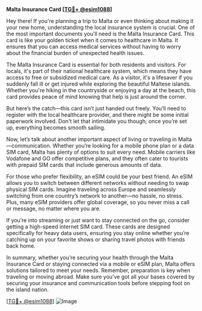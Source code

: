 **Malta Insurance Card [[TG💪+ @esim1088](https://t.me/s/esim1088)]**

Hey there! If you're planning a trip to Malta or even thinking about making it your new home, understanding the local insurance system is crucial. One of the most important documents you'll need is the Malta Insurance Card. This card is like your golden ticket when it comes to healthcare in Malta. It ensures that you can access medical services without having to worry about the financial burden of unexpected health issues.

The Malta Insurance Card is essential for both residents and visitors. For locals, it's part of their national healthcare system, which means they have access to free or subsidized medical care. As a visitor, it's a lifesaver if you suddenly fall ill or get injured while exploring the beautiful Maltese islands. Whether you're hiking in the countryside or enjoying a day at the beach, this card provides peace of mind knowing that help is just around the corner.

But here’s the catch—this card isn’t just handed out freely. You’ll need to register with the local healthcare provider, and there might be some initial paperwork involved. Don't let that intimidate you though; once you’re set up, everything becomes smooth sailing. 

Now, let’s talk about another important aspect of living or traveling in Malta—communication. Whether you’re looking for a mobile phone plan or a data SIM card, Malta has plenty of options to suit every need. Mobile carriers like Vodafone and GO offer competitive plans, and they often cater to tourists with prepaid SIM cards that include generous amounts of data.

For those who prefer flexibility, an eSIM could be your best friend. An eSIM allows you to switch between different networks without needing to swap physical SIM cards. Imagine traveling across Europe and seamlessly switching from one country’s network to another—no hassle, no stress. Plus, many eSIM providers offer global coverage, so you never miss a call or message, no matter where you are.

If you’re into streaming or just want to stay connected on the go, consider getting a high-speed internet SIM card. These cards are designed specifically for heavy data users, ensuring you stay online whether you’re catching up on your favorite shows or sharing travel photos with friends back home.

In summary, whether you’re securing your health through the Malta Insurance Card or staying connected via a mobile or eSIM plan, Malta offers solutions tailored to meet your needs. Remember, preparation is key when traveling or moving abroad. Make sure you’ve got all your bases covered by securing your insurance and communication tools before stepping foot on the island nation.

[[TG💪+ @esim1088](https://t.me/s/esim1088)] ![Image](https://i.postimg.cc/Y0z9fWf4/image.png)